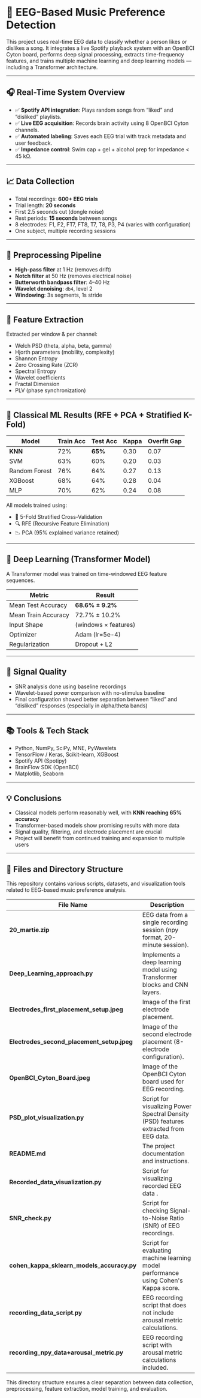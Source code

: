 # 🧠 EEG-Based Music Preference Detection

This project uses real-time EEG data to classify whether a person likes or dislikes a song. It integrates a live Spotify playback system with an OpenBCI Cyton board, performs deep signal processing, extracts time-frequency features, and trains multiple machine learning and deep learning models — including a Transformer architecture.

---

## 🎧 Real-Time System Overview

- ✅ **Spotify API integration**: Plays random songs from “liked” and “disliked” playlists.
- ✅ **Live EEG acquisition**: Records brain activity using 8 OpenBCI Cyton channels.
- ✅ **Automated labeling**: Saves each EEG trial with track metadata and user feedback.
- ✅ **Impedance control**: Swim cap + gel + alcohol prep for impedance < 45 kΩ.

---

## 📈 Data Collection

- Total recordings: **600+ EEG trials**
- Trial length: **20 seconds**
- First 2.5 seconds cut (dongle noise)
- Rest periods: **15 seconds** between songs
- 8 electrodes: F1, F2, FT7, FT8, T7, T8, P3, P4 (varies with configuration)
- One subject, multiple recording sessions

---

## 🧼 Preprocessing Pipeline

- **High-pass filter** at 1 Hz (removes drift)
- **Notch filter** at 50 Hz (removes electrical noise)
- **Butterworth bandpass filter**: 4–40 Hz
- **Wavelet denoising**: `db4`, level 2
- **Windowing**: 3s segments, 1s stride

---

## 🧬 Feature Extraction

Extracted per window & per channel:
- Welch PSD (theta, alpha, beta, gamma)
- Hjorth parameters (mobility, complexity)
- Shannon Entropy
- Zero Crossing Rate (ZCR)
- Spectral Entropy
- Wavelet coefficients
- Fractal Dimension
- PLV (phase synchronization)

---

## 🧠 Classical ML Results (RFE + PCA + Stratified K-Fold)

| Model           | Train Acc | Test Acc | Kappa | Overfit Gap |
|----------------|-----------|----------|--------|--------------|
| **KNN**         | 72%       | **65%**  | 0.30   | 0.07         |
| SVM             | 63%       | 60%      | 0.20   | 0.03         |
| Random Forest   | 76%       | 64%      | 0.27   | 0.13         |
| XGBoost         | 68%       | 64%      | 0.28   | 0.04         |
| MLP             | 70%       | 62%      | 0.24   | 0.08         |

All models trained using:
- 🔁 5-Fold Stratified Cross-Validation  
- 🔍 RFE (Recursive Feature Elimination)  
- 📉 PCA (95% explained variance retained)

---

## 🤖 Deep Learning (Transformer Model)

A Transformer model was trained on time-windowed EEG feature sequences.

| Metric                | Result            |
|-----------------------|-------------------|
| Mean Test Accuracy    | **68.6% ± 9.2%**   |
| Mean Train Accuracy   | 72.7% ± 10.2%      |
| Input Shape           | (windows × features) |
| Optimizer             | Adam (lr=5e-4)     |
| Regularization        | Dropout + L2       |

---

## 🔬 Signal Quality

- SNR analysis done using baseline recordings
- Wavelet-based power comparison with no-stimulus baseline
- Final configuration showed better separation between “liked” and “disliked” responses (especially in alpha/theta bands)

---

## 📚 Tools & Tech Stack

- Python, NumPy, SciPy, MNE, PyWavelets  
- TensorFlow / Keras, Scikit-learn, XGBoost  
- Spotify API (Spotipy)  
- BrainFlow SDK (OpenBCI)  
- Matplotlib, Seaborn

---

## 💡 Conclusions

- Classical models perform reasonably well, with **KNN reaching 65% accuracy**
- Transformer-based models show promising results with more data
- Signal quality, filtering, and electrode placement are crucial
- Project will benefit from continued training and expansion to multiple users

---


## 📂 Files and Directory Structure

This repository contains various scripts, datasets, and visualization tools related to EEG-based music preference analysis.

| File Name | Description |
|-----------|------------|
| **20_martie.zip** | EEG data from a single recording session (npy format, 20-minute session). |
| **Deep_Learning_approach.py** | Implements a deep learning model using Transformer blocks and CNN layers. |
| **Electrodes_first_placement_setup.jpeg** | Image of the first electrode placement. |
| **Electrodes_second_placement_setup.jpeg** | Image of the second electrode placement (8-electrode configuration). |
| **OpenBCI_Cyton_Board.jpeg** | Image of the OpenBCI Cyton board used for EEG recording. |
| **PSD_plot_visualization.py** | Script for visualizing Power Spectral Density (PSD) features extracted from EEG data. |
| **README.md** | The project documentation and instructions. |
| **Recorded_data_visualization.py** | Script for visualizing recorded EEG data . |
| **SNR_check.py** | Script for checking Signal-to-Noise Ratio (SNR) of EEG recordings. |
| **cohen_kappa_sklearn_models_accuracy.py** | Script for evaluating machine learning model performance using Cohen's Kappa score. |
| **recording_data_script.py** | EEG recording script that does not include arousal metric calculations. |
| **recording_npy_data+arousal_metric.py** | EEG recording script with arousal metric calculations included. |

This directory structure ensures a clear separation between data collection, preprocessing, feature extraction, model training, and evaluation.




